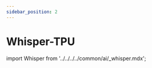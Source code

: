 ```yaml
---
sidebar_position: 2
---
```


# Whisper-TPU

import Whisper from '../../../../common/ai/\_whisper.mdx';

<Whisper />
